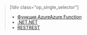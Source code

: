 > [!div class="op_single_selector"]
> * [<span data-ttu-id="a8735-101">Функция Azure</span><span class="sxs-lookup"><span data-stu-id="a8735-101">Azure Function</span></span>](../articles/media-services/media-services-dotnet-how-to-use-azure-functions.md)
> * [<span data-ttu-id="a8735-102">.NET</span><span class="sxs-lookup"><span data-stu-id="a8735-102">.NET</span></span>](../articles/media-services/media-services-dotnet-how-to-use.md)
> * [<span data-ttu-id="a8735-103">REST</span><span class="sxs-lookup"><span data-stu-id="a8735-103">REST</span></span>](../articles/media-services/media-services-rest-how-to-use.md)
>  
> 

